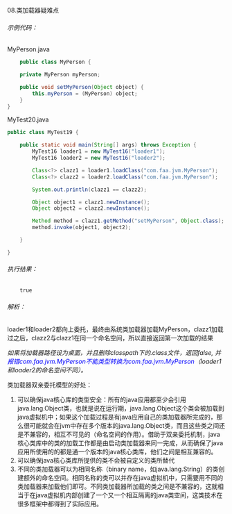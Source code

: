 08.类加载器疑难点

###### 示例代码：  

MyPerson.java
```java
    public class MyPerson {

    private MyPerson myPerson;

    public void setMyPerson(Object object) {
        this.myPerson = (MyPerson) object;
    }
}
```
MyTest20.java
```java
public class MyTest19 {

    public static void main(String[] args) throws Exception {
        MyTest16 loader1 = new MyTest16("loader1");
        MyTest16 loader2 = new MyTest16("loader2");

        Class<?> clazz1 = loader1.loadClass("com.faa.jvm.MyPerson");
        Class<?> clazz2 = loader2.loadClass("com.faa.jvm.MyPerson");

        System.out.println(clazz1 == clazz2);

        Object object1 = clazz1.newInstance();
        Object object2 = clazz2.newInstance();

        Method method = clazz1.getMethod("setMyPerson", Object.class);
        method.invoke(object1, object2);

    }

}
```

###### 执行结果：  
```
    true
```

###### 解析：  
loader1和loader2都向上委托，最终由系统类加载器加载MyPerson，clazz1加载过之后，clazz2与clazz1在同一个命名空间，所以直接返回第一次加载的结果  


*如果将加载器路径设为桌面，并且删除classpath下的.class文件，返回false, 并<font color=blue>报错com.faa.jvm.MyPerson不能类型转换为com.faa.jvm.MyPerson</font>（loader1和loader2的命名空间不同）。*  

类加载器双亲委托模型的好处：
1. 可以确保java核心库的类型安全：所有的java应用都至少会引用java.lang.Object类，也就是说在运行期，java.lang.Object这个类会被加载到java虚拟机中；如果这个加载过程是有java应用自己的类加载器所完成的，那么很可能就会在jvm中存在多个版本的java.lang.Object类，而且这些类之间还是不兼容的，相互不可见的（命名空间的作用）。借助于双亲委托机制，java核心类库中的类的加载工作都是由启动类加载器来同一完成，从而确保了java应用所使用的的都是通一个版本的java核心类库，他们之间是相互兼容的。
2. 可以确保java核心类库所提供的类不会被自定义的类所替代
3. 不同的类加载器可以为相同名称（binary name，如java.lang.String）的类创建额外的命名空间。相同名称的类可以并存在java虚拟机中，只需要用不同的类加载器来加载他们即可。不同类加载器所加载的类之间是不兼容的，这就相当于在java虚拟机内部创建了一个又一个相互隔离的java类空间，这类技术在很多框架中都得到了实际应用。